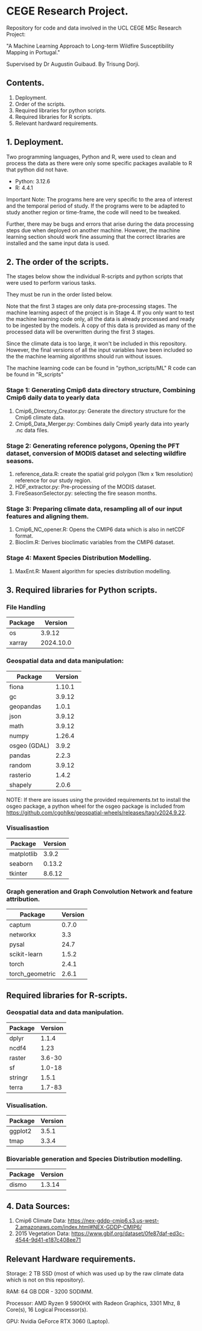 # CEGE Research Project.

Repository for code and data involved in the UCL CEGE MSc Research Project:

"A Machine Learning Approach to Long-term Wildfire Susceptibility Mapping in Portugal."

Supervised by Dr Augustin Guibaud.
By Trisung Dorji.

## Contents.

1. Deployment.
2. Order of the scripts.
3. Required libraries for python scripts.
4. Required libraries for R scripts.
5. Relevant hardward requirements.

## 1. Deployment.

Two programming languages, Python and R, were used to clean and process the data as there were only some specific packages available to R that python did not have. 

* Python: 3.12.6
* R: 4.4.1
 
Important Note: 
The programs here are very specific to the area of interest and the temporal period of study.
If the programs were to be adapted to study another region or time-frame,  the code will need to be tweaked. 

Further, there may be bugs and  errors that arise during the data processing steps due when deployed on another machine. However, the machine learning section should work fine assuming that the correct libraries are installed and the same input data is used. 

## 2. The order of the scripts.

The stages below show the individual R-scripts and python scripts that were used to perform various tasks.

They must be run in the order listed below.

Note that the first 3 stages are only data pre-processing stages. The machine learning aspect of the project is in Stage 4. If you only want to test the machine learning code only, all the data is already processed and ready to be ingested by the models. A copy of this data is provided as many of the processed data will be overwritten during the first 3 stages. 

Since the climate data is too large, it won't be included in this repository. However, the final versions of all the input variables have been included so the the machine learning algorithms should run without issues.

The machine learning code can be found in "python_scripts/ML"
R code can be found in "R_scripts"

### Stage 1: Generating Cmip6 data directory structure, Combining Cmip6 daily data to yearly data 
1. Cmip6_Directory_Creator.py: Generate the directory structure for the Cmip6 climate data. 
2. Cmip6_Data_Merger.py: Combines daily Cmip6 yearly data into yearly .nc data files. 

### Stage 2: Generating reference polygons, Opening the PFT dataset, conversion of MODIS dataset and selecting wildfire seasons.

1. reference_data.R: create the spatial grid polygon (1km x 1km resolution) reference for our study region.
2. HDF_extractor.py: Pre-processing of the MODIS dataset.
3. FireSeasonSelector.py: selecting the fire season months.

### Stage 3: Preparing climate data, resampling all of our input features and aligning them.

1. Cmip6_NC_opener.R: Opens the CMIP6 data which is also in netCDF format.
2. Bioclim.R: Derives bioclimatic variables from the CMIP6 dataset.

### Stage 4: Maxent Species Distribution Modelling.

1. MaxEnt.R: Maxent algorithm for species distribution modelling.


## 3. Required libraries for Python scripts.

### File Handling 
| Package | Version | 
| -------- | -------------------------- |
|os| 3.9.12 |
|xarray| 2024.10.0 |

### Geospatial data and data manipulation:

| Package | Version | 
| -------- | -------------------------- |
|fiona| 1.10.1 |
|gc| 3.9.12 |
|geopandas| 1.0.1 |
|json| 3.9.12 |
|math| 3.9.12 |
|numpy| 1.26.4 |
|osgeo (GDAL) | 3.9.2 |
|pandas| 2.2.3 |
|random | 3.9.12 |
|rasterio| 1.4.2 |
|shapely| 2.0.6 |


NOTE: If there are issues using the provided requirements.txt to install the osgeo package, a python wheel for the osgeo package is included from https://github.com/cgohlke/geospatial-wheels/releases/tag/v2024.9.22.  

### Visualisastion

| Package | Version | 
| -------- | -------------------------- |
|matplotlib | 3.9.2 |
|seaborn | 0.13.2 |
|tkinter | 8.6.12 |

### Graph generation and Graph Convolution Network and feature attribution.

| Package | Version | 
| -------- | -------------------------- |
|captum | 0.7.0 |
|networkx | 3.3 |
|pysal | 24.7 |
|scikit-learn | 1.5.2 |
|torch | 2.4.1 |
|torch_geometric | 2.6.1 |


## Required libraries for R-scripts.

### Geospatial data and data manipulation.

| Package | Version | 
| -------- | -------------------------- |
|dplyr| 1.1.4 |
|ncdf4| 1.23 |
|raster| 3.6-30 |
|sf| 1.0-18 |
|stringr| 1.5.1 |
|terra| 1.7-83 |


### Visualisation. 
| Package | Version | 
| -------- | -------------------------- |
|ggplot2| 3.5.1 |
|tmap| 3.3.4 |


### Biovariable generation and Species Distribution modelling.

| Package | Version | 
| -------- | -------------------------- |
|dismo| 1.3.14 |


## 4. Data Sources:
1. Cmip6 Climate Data: https://nex-gddp-cmip6.s3.us-west-2.amazonaws.com/index.html#NEX-GDDP-CMIP6/
2. 2015 Vegetation Data: https://www.gbif.org/dataset/0fe87daf-ed3c-4544-9d41-e187c408ee71


## Relevant Hardware requirements.

Storage: 2 TB SSD (most of which was used up by the raw climate data which is not on this repository).

RAM: 64 GB DDR - 3200 SODIMM.

Processor: AMD Ryzen 9 5900HX with Radeon Graphics, 3301 Mhz, 8 Core(s), 16 Logical Processor(s).

GPU: Nvidia GeForce RTX 3060 (Laptop).














